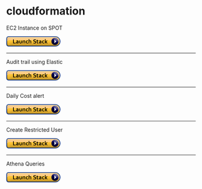 # cloudformation
EC2 Instance on SPOT

<a href="https://console.aws.amazon.com/cloudformation/home?region=us-east-1#/stacks/new?stackName=training&templateURL=https://datameetgeobk.s3.amazonaws.com/cftemplates/LinuxInstance.template">
 <img src="cls.png" width="144" height="27" />
</a>

<hr>

Audit trail using Elastic

<a href="https://console.aws.amazon.com/cloudformation/home?region=us-east-1#/stacks/new?stackName=training&templateURL=https://datameetgeobk.s3.amazonaws.com/cftemplates/audit_trail_combined8.yaml.txt">
 <img src="cls.png" width="144" height="27" />
</a>

<hr>

Daily Cost alert

<a href="https://console.aws.amazon.com/cloudformation/home?region=us-east-1#/stacks/new?stackName=training&templateURL=https://datameetgeobk.s3.amazonaws.com/cftemplates/daily_cost.yaml">
 <img src="cls.png" width="144" height="27" />
</a>

<hr>

Create Restricted User

<a href="https://console.aws.amazon.com/cloudformation/home?region=us-east-1#/stacks/new?stackName=training&templateURL=https://datameetgeobk.s3.amazonaws.com/cftemplates/restricted_user.yaml">
 <img src="cls.png" width="144" height="27" />
</a>
 
<hr>

Athena Queries

<a href="https://console.aws.amazon.com/cloudformation/home?region=us-east-1#/stacks/new?stackName=athenaSavedQuery&templateURL=https://datameetgeobk.s3.amazonaws.com/cftemplates/athena_saved_query_blog_partition_parquet2.tpl.txt">
 <img src="cls.png" width="144" height="27" />
</a>
 
